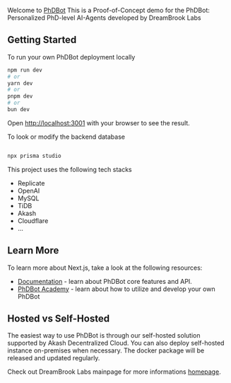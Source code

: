 Welcome to [PhDBot](https://phdbot.cloud/) This is a Proof-of-Concept demo for the PhDBot: Personalized PhD-level AI-Agents developed by DreamBrook Labs

## Getting Started

To run your own PhDBot deployment locally 

```bash
npm run dev
# or
yarn dev
# or
pnpm dev
# or
bun dev
```

Open [http://localhost:3001](http://localhost:3001) with your browser to see the result.

To look or modify the backend database 

```bash 

npx prisma studio

```


This project uses the following tech stacks
- Replicate
- OpenAI
- MySQL
- TiDB
- Akash 
- Cloudflare 
- ... 

## Learn More

To learn more about Next.js, take a look at the following resources:

- [Documentation](https://docs.phdbot.cloud) - learn about PhDBot core features and API.
- [PhDBot Academy](https://academy.phdbot.cloud) - learn about how to utilize and develop your own PhDBot


## Hosted vs Self-Hosted

The easiest way to use PhDBot is through our self-hosted solution supported by Akash Decentralized Cloud. You can also deploy self-hosted instance on-premises when necessary. The docker package will be released and updated regularly. 

Check out DreamBrook Labs mainpage for more informations [homepage](https://dreambrooklabs.com).
